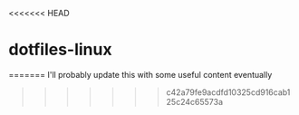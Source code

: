 <<<<<<< HEAD
# dotfiles-linux
=======
 I'll probably update this with some useful content eventually
>>>>>>> c42a79fe9acdfd10325cd916cab125c24c65573a
